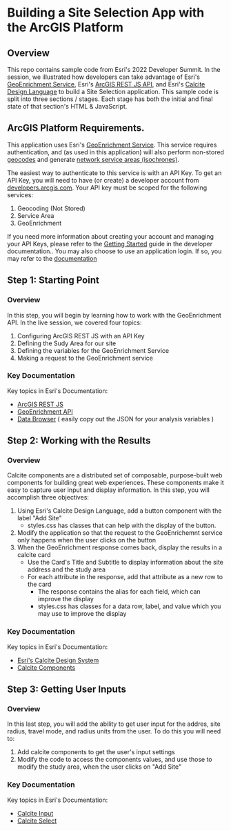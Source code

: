 # Building a Site Selection App with the ArcGIS Platform

## Overview

This repo contains sample code from Esri's 2022 Developer Summit. In the session, we illustrated how developers can take advantage of Esri's [GeoEnrichment Service](https://developers.arcgis.com/documentation/mapping-apis-and-services/demographics/geoenrichment/), Esri's [ArcGIS REST JS API](https://developers.arcgis.com/arcgis-rest-js/), and Esri's [Calcite Design Language]() to build a Site Selection application. This sample code is split into three sections / stages. Each stage has both the initial and final state of that section's HTML & JavaScript.

## ArcGIS Platform Requirements.

This application uses Esri's [GeoEnrichment Service](https://developers.arcgis.com/documentation/mapping-apis-and-services/demographics/geoenrichment/). This service requires authentication, and (as used in this application) will also perform non-stored [geocodes](https://developers.arcgis.com/documentation/mapping-apis-and-services/search/geocoding/) and generate [network service areas (isochrones)](https://developers.arcgis.com/documentation/mapping-apis-and-services/routing/service-areas/).

The easiest way to authenticate to this service is with an API Key. To get an API Key, you will need to have (or create) a developer account from [developers.arcgis.com](https://developers.arcgis.com/). Your API key must be scoped for the following services:

1. Geocoding (Not Stored)
1. Service Area
1. GeoEnrichment

If you need more information about creating your account and managing your API Keys, please refer to the [Getting Started](https://developers.arcgis.com/documentation/mapping-apis-and-services/get-started/) guide in the developer documentation.. You may also choose to use an application login. If so, you may refer to the [documentation](https://developers.arcgis.com/documentation/mapping-apis-and-services/security/application-credentials/)

## Step 1: Starting Point

### Overview

In this step, you will begin by learning how to work with the GeoEnrichment API. In the live session, we covered four topics:

1. Configuring ArcGIS REST JS with an API Key
1. Defining the Sudy Area for our site
1. Defining the variables for the GeoEnrichment Service
1. Making a request to the GeoEnrichment service

### Key Documentation

Key topics in Esri's Documentation:

- [ArcGIS REST JS](https://developers.arcgis.com/arcgis-rest-js/)
- [GeoEnrichment API](https://developers.arcgis.com/rest/geoenrichment/api-reference/enrich.htm)
- [Data Browser](https://doc.arcgis.com/en/esri-demographics/data/data-browser.htm) ( easily copy out the JSON for your analysis variables )

## Step 2: Working with the Results

### Overview

Calcite components are a distributed set of composable, purpose-built web components for building great web experiences. These components make it easy to capture user input and display information. In this step, you will accomplish three objectives:

1. Using Esri's Calcite Design Language, add a button component with the label "Add Site"
   - styles.css has classes that can help with the display of the button.
1. Modify the application so that the request to the GeoEnrichemnt service only happens when the user clicks on the button
1. When the GeoEnrichment response comes back, display the results in a calcite card
   - Use the Card's Title and Subtitle to display information about the site address and the study area
   - For each attribute in the response, add that attribute as a new row to the card
     - The response contains the alias for each field, which can improve the display
     - styles.css has classes for a data row, label, and value which you may use to improve the display

### Key Documentation

Key topics in Esri's Documentation:

- [Esri's Calcite Design System](https://developers.arcgis.com/calcite-design-system/)
- [Calcite Components](https://developers.arcgis.com/calcite-design-system/components/)

## Step 3: Getting User Inputs

### Overview

In this last step, you will add the ability to get user input for the addres, site radius, travel mode, and radius units from the user. To do this you will need to:

1. Add calcite components to get the user's input settings
1. Modify the code to access the components values, and use those to modify the study area, when the user clicks on "Add Site"

### Key Documentation

Key topics in Esri's Documentation:

- [Calcite Input](https://developers.arcgis.com/calcite-design-system/components/input/)
- [Calcite Select](https://developers.arcgis.com/calcite-design-system/components/select/)
